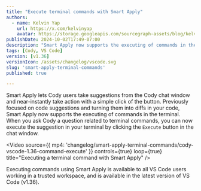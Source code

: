 ```yaml
---
title: "Execute terminal commands with Smart Apply"
authors:
  - name: Kelvin Yap
    url: https://x.com/kelvinyap
    avatar: https://storage.googleapis.com/sourcegraph-assets/blog/kelvin_avatar.png
publishDate: 2024-10-02T17:49-07:00
description: "Smart Apply now supports the executing of commands in the terminal, allowing users to execute a suggestion Cody provides with the simple click of a button."
tags: [Cody, VS Code]
version: [v1.36]
versionIcon: /assets/changelog/vscode.svg
slug: 'smart-apply-terminal-commands'
published: true

---
```


Smart Apply lets Cody users take suggestions from the Cody chat window and near-instantly take action with a simple click of the button. Previously focused on code suggestions and turning them into diffs in your code, Smart Apply now supports the executing of commands in the terminal. When you ask Cody a question related to terminal commands, you can now execute the suggestion in your terminal by clicking the `Execute` button in the chat window.

<Video
  source={{
    mp4: 'changelog/smart-apply-terminal-commands/cody-vscode-1.36-command-execute'
  }}
  controls={true}
  loop={true}
  title="Executing a terminal command with Smart Apply"
/>
<br />

Executing commands using Smart Apply is available to all VS Code users working in a trusted workspace, and is available in the latest version of VS Code (v1.36).